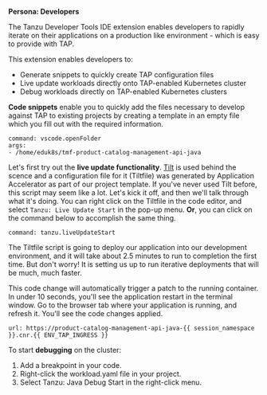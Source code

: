**Persona: Developers**

The Tanzu Developer Tools IDE extension enables developers to rapidly iterate on their applications on a production like environment - which is easy to provide with TAP.

This extension enables developers to:
- Generate snippets to quickly create TAP configuration files
- Live update workloads directly onto TAP-enabled Kubernetes cluster
- Debug workloads directly on TAP-enabled Kubernetes clusters

**Code snippets** enable you to quickly add the files necessary to develop against TAP to existing projects by creating a template in an empty file which you fill out with the required information. 

```editor:execute-command
command: vscode.openFolder
args:
- /home/eduk8s/tmf-product-catalog-management-api-java
```

Let's first try out the **live update functionality**. 
[Tilt](https://tilt.dev) is used behind the scence and a configuration file for it (Tiltfile) was generated by Application Accelerator as part of our project template. 
If you've never used Tilt before, this script may seem like a lot. Let's kick it off, and then we'll talk through what it's doing. You can right click on the Tiltfile in the code editor, and select `Tanzu: Live Update Start` in the pop-up menu. **Or**, you can click on the command below to accomplish the same thing.

```editor:execute-command
command: tanzu.liveUpdateStart
```

The Tiltfile script is going to deploy our application into our development environment, and it will take about 2.5 minutes to run to completion the first time. But don't worry! It is setting us up to run iterative deployments that will be much, much faster.

This code change will automatically trigger a patch to the running container. In under 10 seconds, you'll see the application restart in the terminal window. Go to the browser tab where your application is running, and refresh it. You'll see the code changes applied.
```dashboard:open-url
url: https://product-catalog-management-api-java-{{ session_namespace }}.cnr.{{ ENV_TAP_INGRESS }}
```

To start **debugging** on the cluster:
1. Add a breakpoint in your code.
2. Right-click the workload.yaml file in your project.
3. Select Tanzu: Java Debug Start in the right-click menu.